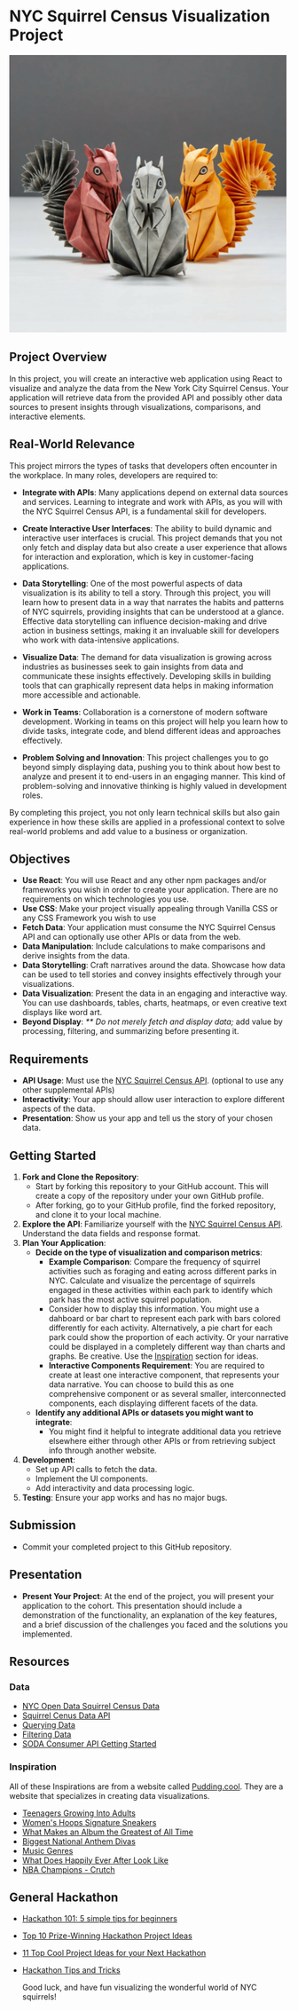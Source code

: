 # NYC Squirrel Census Visualization Project

<img src="./assets/squirrels.jpg" width="500" height="500">

## Project Overview

In this project, you will create an interactive web application using React to visualize and analyze the data from the New York City Squirrel Census. Your application will retrieve data from the provided API and possibly other data sources to present insights through visualizations, comparisons, and interactive elements.

## Real-World Relevance

This project mirrors the types of tasks that developers often encounter in the workplace. In many roles, developers are required to:

- **Integrate with APIs**: Many applications depend on external data sources and services. Learning to integrate and work with APIs, as you will with the NYC Squirrel Census API, is a fundamental skill for developers.

- **Create Interactive User Interfaces**: The ability to build dynamic and interactive user interfaces is crucial. This project demands that you not only fetch and display data but also create a user experience that allows for interaction and exploration, which is key in customer-facing applications.

- **Data Storytelling**: One of the most powerful aspects of data visualization is its ability to tell a story. Through this project, you will learn how to present data in a way that narrates the habits and patterns of NYC squirrels, providing insights that can be understood at a glance. Effective data storytelling can influence decision-making and drive action in business settings, making it an invaluable skill for developers who work with data-intensive applications.

- **Visualize Data**: The demand for data visualization is growing across industries as businesses seek to gain insights from data and communicate these insights effectively. Developing skills in building tools that can graphically represent data helps in making information more accessible and actionable.

- **Work in Teams**: Collaboration is a cornerstone of modern software development. Working in teams on this project will help you learn how to divide tasks, integrate code, and blend different ideas and approaches effectively.

- **Problem Solving and Innovation**: This project challenges you to go beyond simply displaying data, pushing you to think about how best to analyze and present it to end-users in an engaging manner. This kind of problem-solving and innovative thinking is highly valued in development roles.

By completing this project, you not only learn technical skills but also gain experience in how these skills are applied in a professional context to solve real-world problems and add value to a business or organization.

## Objectives

- **Use React**: You will use React and any other npm packages and/or frameworks you wish in order to create your application. There are no requirements on which technologies you use.
- **Use CSS**: Make your project visually appealing through Vanilla CSS or any CSS Framework you wish to use
- **Fetch Data**: Your application must consume the NYC Squirrel Census API and can optionally use other APIs or data from the web.
- **Data Manipulation**: Include calculations to make comparisons and derive insights from the data.
- **Data Storytelling**: Craft narratives around the data. Showcase how data can be used to tell stories and convey insights effectively through your visualizations.
- **Data Visualization**: Present the data in an engaging and interactive way. You can use dashboards, tables, charts, heatmaps, or even creative text displays like word art.
- **Beyond Display**: _\*\* Do not merely fetch and display data;_ add value by processing, filtering, and summarizing before presenting it.

## Requirements

- **API Usage**: Must use the [NYC Squirrel Census API](https://data.cityofnewyork.us/Environment/2018-Central-Park-Squirrel-Census-Squirrel-Data/vfnx-vebw/about_data). (optional to use any other supplemental APIs)
- **Interactivity**: Your app should allow user interaction to explore different aspects of the data.
- **Presentation**: Show us your app and tell us the story of your chosen data.

## Getting Started

1. **Fork and Clone the Repository**:
   - Start by forking this repository to your GitHub account. This will create a copy of the repository under your own GitHub profile.
   - After forking, go to your GitHub profile, find the forked repository, and clone it to your local machine.
2. **Explore the API**: Familiarize yourself with the [NYC Squirrel Census API](https://data.cityofnewyork.us/Environment/2018-Central-Park-Squirrel-Census-Squirrel-Data/vfnx-vebw/about_data). Understand the data fields and response format.
3. **Plan Your Application**:
   - **Decide on the type of visualization and comparison metrics**:
     - **Example Comparison**: Compare the frequency of squirrel activities such as foraging and eating across different parks in NYC. Calculate and visualize the percentage of squirrels engaged in these activities within each park to identify which park has the most active squirrel population.
     - Consider how to display this information. You might use a dahboard or bar chart to represent each park with bars colored differently for each activity. Alternatively, a pie chart for each park could show the proportion of each activity. Or your narrative could be displayed in a completely different way than charts and graphs. Be creative. Use the [Inspiration](#inspiration) section for ideas.
     - **Interactive Components Requirement**: You are required to create at least one interactive component, that represents your data narrative. You can choose to build this as one comprehensive component or as several smaller, interconnected components, each displaying different facets of the data.
   - **Identify any additional APIs or datasets you might want to integrate**:
     - You might find it helpful to integrate additional data you retrieve elsewhere either through other APIs or from retrieving subject info through another website.
4. **Development**:
   - Set up API calls to fetch the data.
   - Implement the UI components.
   - Add interactivity and data processing logic.
5. **Testing**: Ensure your app works and has no major bugs.

## Submission

- Commit your completed project to this GitHub repository.

## Presentation

- **Present Your Project**: At the end of the project, you will present your application to the cohort. This presentation should include a demonstration of the functionality, an explanation of the key features, and a brief discussion of the challenges you faced and the solutions you implemented.

## Resources

### Data

- [NYC Open Data Squirrel Census Data](https://data.cityofnewyork.us/Environment/2018-Central-Park-Squirrel-Census-Squirrel-Data/vfnx-vebw/about_data)
- [Squirrel Cenus Data API](https://dev.socrata.com/foundry/data.cityofnewyork.us/vfnx-vebw)
- [Querying Data](https://dev.socrata.com/docs/queries/)
- [Filtering Data](https://dev.socrata.com/docs/filtering.html)
- [SODA Consumer API Getting Started](https://dev.socrata.com/docs/filtering.html)

### Inspiration

All of these Inspirations are from a website called [Pudding.cool](https://www.pudding.cool/). They are a website that specializes in creating data visualizations.

- [Teenagers Growing Into Adults](https://pudding.cool/2024/03/teenagers/)
- [Women's Hoops Signature Sneakers](https://pudding.cool/2022/09/wnba-kicks/)
- [What Makes an Album the Greatest of All Time](https://pudding.cool/2024/03/greatest-music/)
- [Biggest National Anthem Divas](https://pudding.cool/2024/02/anthems/)
- [Music Genres](https://pudding.cool/2023/10/genre/)
- [What Does Happily Ever After Look Like](https://pudding.cool/2023/10/romance-covers/)
- [NBA Champions - Crutch](https://pudding.cool/2023/06/asterisks/)

## General Hackathon

- [Hackathon 101: 5 simple tips for beginners](https://blog.streamlit.io/hackathon-101-5-simple-tips-for-beginners/)
- [Top 10 Prize-Winning Hackathon Project Ideas](https://www.boardinfinity.com/blog/top-10-prize-winning-hackathon-project-ideas-3/)
- [11 Top Cool Project Ideas for your Next Hackathon](https://www.upgrad.com/blog/hackathon-project-ideas/)
- [Hackathon Tips and Tricks](https://unstop.com/blog/hackathon-project-ideas)

  Good luck, and have fun visualizing the wonderful world of NYC squirrels!

